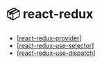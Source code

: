 # 📦 react-redux

- [[react-redux-provider]]
- [[react-redux-use-selector]]
- [[react-redux-use-dispatch]]

[//begin]: # "Autogenerated link references for markdown compatibility"
[react-redux-provider]: react-redux-provider "<Provider />"
[react-redux-use-selector]: react-redux-use-selector "useSelector()"
[react-redux-use-dispatch]: react-redux-use-dispatch "useDispatch"
[//end]: # "Autogenerated link references"
